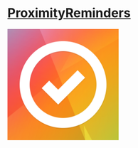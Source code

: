 # [ProximityReminders](https://teamtreehouse.com/projects/proximity-reminders)
<img src="reminders.png" width="250">

